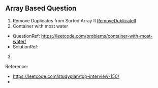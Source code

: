 ## Array Based Question

1. Remove Duplicates from Sorted Array II
   [RemoveDublicateII](https://github.com/keshav-repo/Data-strucure-algorithms-Java/blob/master/src/main/java/com/learning/array/RemoveDublicateII.java)
2. Container with most water 
- QuestionRef: https://leetcode.com/problems/container-with-most-water/
- SolutionRef: 
3. 


Reference: 
- https://leetcode.com/studyplan/top-interview-150/
- 